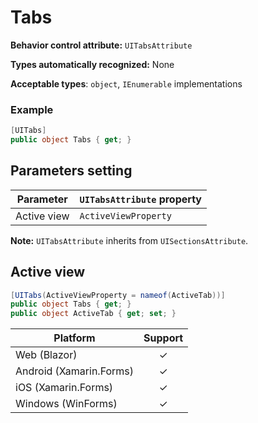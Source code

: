 # Tabs

**Behavior control attribute:**  `UITabsAttribute`

**Types automatically recognized:** None

**Acceptable types**: `object`, `IEnumerable` implementations

### Example
```csharp
[UITabs]
public object Tabs { get; }
```

## Parameters setting
| Parameter | `UITabsAttribute` property | 
| -----------|:------------- 
| Active view | `ActiveViewProperty` |

**Note:** `UITabsAttribute` inherits from `UISectionsAttribute`.

## Active view
```csharp
[UITabs(ActiveViewProperty = nameof(ActiveTab))]
public object Tabs { get; }
public object ActiveTab { get; set; }
```

| Platform | Support | 
| -----------|:-------------:| 
| Web (Blazor) | &check; |
| Android (Xamarin.Forms) | &check; |
| iOS (Xamarin.Forms) | &check; |
| Windows (WinForms) | &check; |